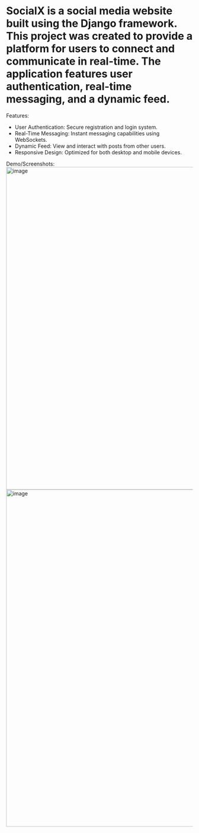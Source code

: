 # SocialX is a social media website built using the Django framework. This project was created to provide a platform for users to connect and communicate in real-time. The application features user authentication, real-time messaging, and a dynamic feed.

Features:
- User Authentication: Secure registration and login system.
- Real-Time Messaging: Instant messaging capabilities using WebSockets.
- Dynamic Feed: View and interact with posts from other users.
- Responsive Design: Optimized for both desktop and mobile devices.

Demo/Screenshots:
<img width="1880" height="870" alt="image" src="https://github.com/user-attachments/assets/8f2016eb-9eec-415f-ab30-b666d051f0f5" />
<img width="1902" height="909" alt="image" src="https://github.com/user-attachments/assets/fbbfd824-2f42-4d4a-bc7c-f7c4cc05287a" />

